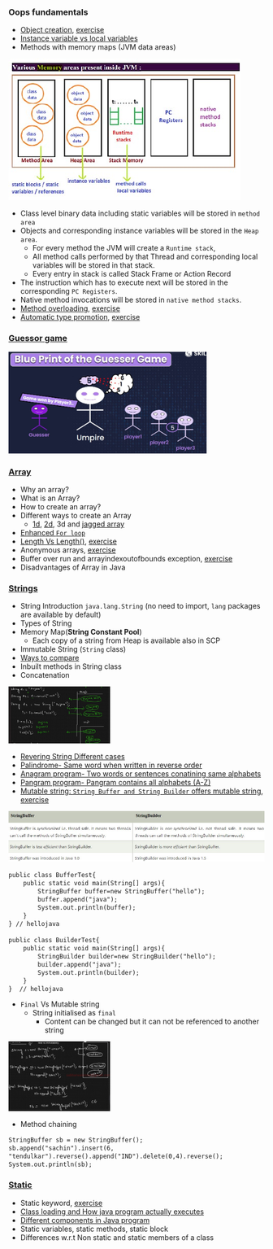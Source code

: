 ### Oops fundamentals
- [Object creation](lectures/1.ObjectCreation.pdf), [exercise](exercises/ObjectCreation.java)
- [Instance variable vs local variables](lectures/2.Instance-Localvariables.pdf)
- Methods with memory maps (JVM data areas)
<img src="lectures/jvm_memory_areas.jpg"> 
  
  - Class level binary data including static variables will be stored in `method area`
  - Objects and corresponding instance variables will be stored in the `Heap area`. 
    - For every method the JVM will create a `Runtime stack`, 
    - All method calls performed by that Thread and corresponding local variables will be stored in that stack. 
    - Every entry in stack is called Stack Frame or Action Record
  - The instruction which has to execute next will be stored in the corresponding `PC Registers`.
  - Native method invocations will be stored in `native method stacks`. 
- [Method overloading](lectures/3.MethodOverloading-AutomaticePromotion.pdf), [exercise](exercises/MethodOverloading.java)
- [Automatic type promotion](lectures/3.MethodOverloading-AutomaticePromotion.pdf), [exercise](exercises/ObjectCreation.java)
### [Guessor game](exercises/LaunchGame.java)
<img src="lectures/guessor_game.jpg" height=200 >

### [Array](lectures/4.ArraysBasics.pdf)
- Why an array?
- What is an Array?
- How to create an array?
- Different ways to create an Array
  - [1d](exercises/OneD.java), [2d](exercises/TwoD.java), 3d and [jagged array](exercises/JaggedArray.java)
- [Enhanced `For loop`](exercises/EnhancedForLoop.java)
- [Length Vs Length()](lectures/5.ArraysBasic-continues.pdf), [exercise](exercises/LengthProperty.java)
- Anonymous arrays, [exercise](exercises/AnonymousArray.java)
- Buffer over run and arrayindexoutofbounds exception, [exercise](exercises/ArrayIndexOutOfBoundsExceptionExample.java)
- Disadvantages of Array in Java
### [Strings](lectures/6.Strings_SCP_Mutability.pdf)
- String Introduction `java.lang.String` (no need to import, `lang` packages are available by default)
- Types of String
- Memory Map(**String Constant Pool**)
  - Each copy of a string from Heap is available also in SCP
- Immutable String (`String` class) 
- [Ways to compare](lectures/7.String_Comparisons_Methods_Concatenation.pdf)
- Inbuilt methods in String class
- Concatenation
<img src="lectures/concatenation.jpg" width=200>

- [Revering String Different cases](exercises/Reverse.java)
- [Palindrome- Same word when written in reverse order](exercises/Palindrome.java)
- [Anagram program- Two words or sentences conatining same alphabets](exercises/Anagram.java)
- [Pangram program- Pangram contains all alphabets (A-Z)](exercises/Pangram.java)
- [Mutable string: `String Buffer and String Builder` offers mutable string](lectures/8.Mutable_strings.pdf), [exercise](exercises/Mutable.java)
<img src="lectures/builder-buffer.jpg">

```
public class BufferTest{  
    public static void main(String[] args){  
        StringBuffer buffer=new StringBuffer("hello");  
        buffer.append("java");  
        System.out.println(buffer);  
    }  
} // hellojava

public class BuilderTest{  
    public static void main(String[] args){  
        StringBuilder builder=new StringBuilder("hello");  
        builder.append("java");  
        System.out.println(builder);  
    }  
}  // hellojava
```
- `Final` Vs Mutable string
  - String initialised as `final`
    - Content can be changed but it can not be referenced to another string
<img src="lectures/final_vs_mutability.jpg" width=200>

- Method chaining
```
StringBuffer sb = new StringBuffer();
sb.append("sachin").insert(6, "tendulkar").reverse().append("IND").delete(0,4).reverse();
System.out.println(sb);
```
### [Static](lectures/9.Static.pdf)
- Static keyword, [exercise](exercises/DemoStatic.java)
- [Class loading and How java program actually executes](lectures/10.Java_program_execution.pdf)
- [Different components in Java program](lectures/11.Java_program_structure.pdf)
- Static variables, static methods, static block
- Differences w.r.t Non static and static members of a class
